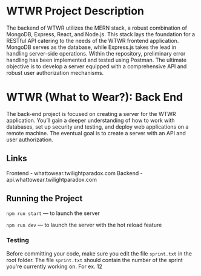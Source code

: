# WTWR Project Description

The backend of WTWR utilizes the MERN stack, a robust combination of MongoDB, Express, React, and Node.js. This stack lays the foundation for a RESTful API catering to the needs of the WTWR frontend application. MongoDB serves as the database, while Express.js takes the lead in handling server-side operations. Within the repository, preliminary error handling has been implemented and tested using Postman. The ultimate objective is to develop a server equipped with a comprehensive API and robust user authorization mechanisms.

# WTWR (What to Wear?): Back End

The back-end project is focused on creating a server for the WTWR application. You’ll gain a deeper understanding of how to work with databases, set up security and testing, and deploy web applications on a remote machine. The eventual goal is to create a server with an API and user authorization.

## Links

Frontend - whattowear.twilightparadox.com
Backend - api.whattowear.twilightparadox.com

## Running the Project

`npm run start` — to launch the server

`npm run dev` — to launch the server with the hot reload feature

### Testing

Before committing your code, make sure you edit the file `sprint.txt` in the root folder. The file `sprint.txt` should contain the number of the sprint you're currently working on. For ex. 12
